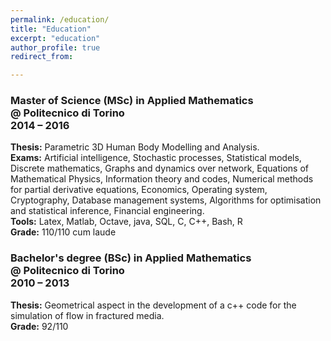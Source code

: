 ```yaml
---
permalink: /education/
title: "Education"
excerpt: "education"
author_profile: true
redirect_from: 

---
```



### Master of Science (MSc) in Applied Mathematics <br /> @ Politecnico di Torino <br /> 2014 – 2016

**Thesis:** Parametric 3D Human Body Modelling and Analysis. \
**Exams:** Artificial intelligence, Stochastic processes, Statistical models, Discrete mathematics, Graphs and dynamics over network, Equations of Mathematical Physics, Information theory and codes, Numerical methods for partial derivative equations, Economics, Operating system, Cryptography, Database management systems, Algorithms for optimisation and statistical inference, Financial engineering. \
**Tools:** Latex, Matlab, Octave, java, SQL, C, C++, Bash, R \
**Grade:** 110/110 cum laude

### Bachelor's degree (BSc)  in Applied Mathematics <br /> @ Politecnico di Torino <br /> 2010 – 2013
**Thesis:** Geometrical aspect in the development of a c++ code for the simulation of flow in fractured media. \
**Grade:** 92/110
